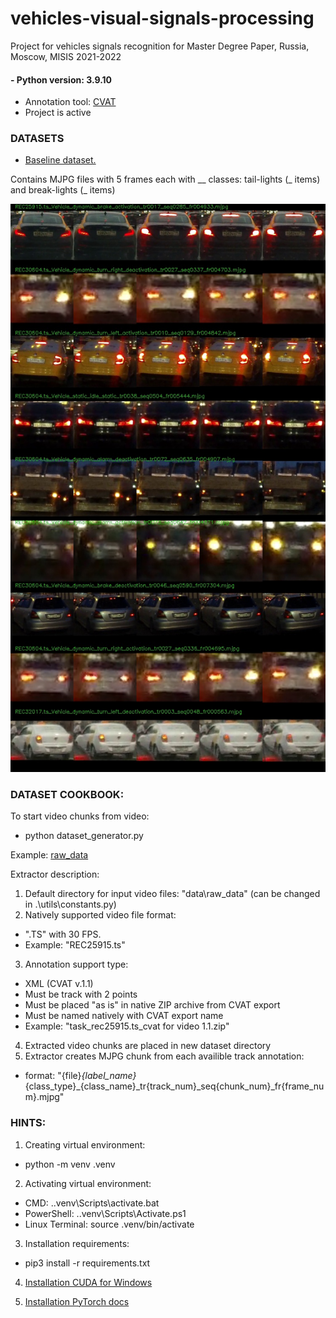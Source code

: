 # vehicles-visual-signals-processing

Project for vehicles signals recognition for Master Degree Paper, Russia, Moscow, MISIS 2021-2022
#### - Python version: 3.9.10
- Annotation tool: [CVAT](https://github.com/openvinotoolkit/cvat)
- Project is active


### DATASETS

- [Baseline dataset.]()

Contains MJPG files with 5 frames each with __ classes: tail-lights (_ items) and break-lights (_ items)

![Example](https://github.com/nevertheless-ui/vehicles-visual-signals-processing/blob/main/images/dataset_sequence_example.jpg)


### DATASET COOKBOOK:

To start video chunks from video:
- python dataset_generator.py

Example: [raw_data]()

Extractor description:
1. Default directory for input video files: "data\raw_data" (can be changed in .\utils\constants.py)
2. Natively supported video file format:
- ".TS" with 30 FPS.
- Example: "REC25915.ts"
3. Annotation support type:
- XML (CVAT v.1.1)
- Must be track with 2 points
- Must be placed "as is" in native ZIP archive from CVAT export
- Must be named natively with CVAT export name
- Example: "task_rec25915.ts_cvat for video 1.1.zip"
4. Extracted video chunks are placed in new dataset directory
5. Extractor creates MJPG chunk from each availible track annotation:
- format: "{file}_{label_name}_{class_type}_{class_name}_tr{track_num}_seq{chunk_num}_fr{frame_num}.mjpg"


### HINTS:
1. Creating virtual environment:
- python -m venv .venv

2. Activating virtual environment:
- CMD: .\.venv\Scripts\activate.bat
- PowerShell: .\.venv\Scripts\Activate.ps1
- Linux Terminal: source .venv/bin/activate

3. Installation requirements:
- pip3 install -r requirements.txt

4. [Installation CUDA for Windows](https://docs.nvidia.com/cuda/cuda-installation-guide-microsoft-windows/index.html)

5. [Installation PyTorch docs](https://pytorch.org/get-started/locally/)
